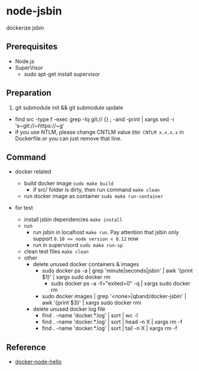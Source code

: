 # node-jsbin

dockerize jsbin

## Prerequisites

- Node.js
- SuperVisor
	- sudo apt-get install supervisor

## Preparation

1. git submodule init && git submodule update
- find src -type f -exec grep -Iq git:// {} \; -and -print | xargs sed -i 's~git://~https://~g'
- if you use NTLM, please change CNTLM value `ENV CNTLM x.x.x.x` in Dockerfile.or you can just remove that line.

## Command

- docker related
	- build docker image `sudo make build`
		- if src/ folder is dirty, then run command `make clean`
	- run docker image as container `sudo make run-container`

- for test
	- install jsbin dependencies `make install`
	- run
		- run jsbin in localhost `make run`. Pay attention that jsbin only support `0.10 <= node version < 0.12` now
		- run in supervisord `sudo make run-sp`
	- clean test files `make clean`
	- other
		- delete unused docker containers & images
			- sudo docker ps -a | grep 'minute\|seconds\|jsbin' | awk '{print $1}' | xargs sudo docker rm
            	- sudo docker ps -a -f="exited=0" -q | xargs sudo docker rm
            - sudo docker images | grep '\<none\>\|qband/docker-jsbin' | awk '{print $3}' | xargs sudo docker rmi
        - delete unused docker log file
            - find . -name 'docker.*.log' | sort | wc -l
            - find . -name 'docker.*.log' | sort | head -n X | xargs rm -f
            - find . -name 'docker.*.log' | sort | tail -n X | xargs rm -f

## Reference
- [docker-node-hello](https://github.com/spkane/docker-node-hello)
